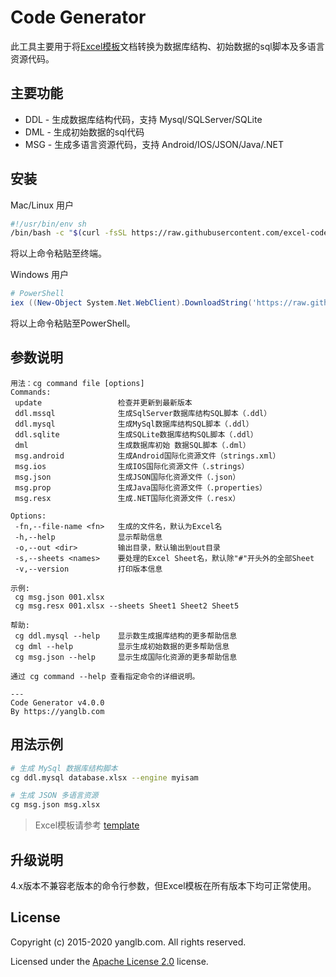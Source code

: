 # Code Generator
此工具主要用于将[Excel模板](template)文档转换为数据库结构、初始数据的sql脚本及多语言资源代码。

## 主要功能
* DDL - 生成数据库结构代码，支持 Mysql/SQLServer/SQLite
* DML - 生成初始数据的sql代码
* MSG - 生成多语言资源代码，支持 Android/IOS/JSON/Java/.NET

## 安装
Mac/Linux 用户
```sh
#!/usr/bin/env sh
/bin/bash -c "$(curl -fsSL https://raw.githubusercontent.com/excel-code-generator/code-generator/master/install.sh)"
```
将以上命令粘贴至终端。

Windows 用户
```ps1
# PowerShell
iex ((New-Object System.Net.WebClient).DownloadString('https://raw.githubusercontent.com/excel-code-generator/code-generator/master/install.ps1'))
```
将以上命令粘贴至PowerShell。

## 参数说明
```
用法：cg command file [options]
Commands: 
 update                 检查并更新到最新版本
 ddl.mssql              生成SqlServer数据库结构SQL脚本（.ddl）
 ddl.mysql              生成MySql数据库结构SQL脚本（.ddl）
 ddl.sqlite             生成SQLite数据库结构SQL脚本（.ddl）
 dml                    生成数据库初始 数据SQL脚本（.dml）
 msg.android            生成Android国际化资源文件（strings.xml）
 msg.ios                生成IOS国际化资源文件（.strings）
 msg.json               生成JSON国际化资源文件（.json）
 msg.prop               生成Java国际化资源文件（.properties）
 msg.resx               生成.NET国际化资源文件（.resx）

Options:
 -fn,--file-name <fn>   生成的文件名，默认为Excel名
 -h,--help              显示帮助信息
 -o,--out <dir>         输出目录，默认输出到out目录
 -s,--sheets <names>    要处理的Excel Sheet名，默认除"#"开头外的全部Sheet
 -v,--version           打印版本信息

示例: 
 cg msg.json 001.xlsx
 cg msg.resx 001.xlsx --sheets Sheet1 Sheet2 Sheet5

帮助: 
 cg ddl.mysql --help    显示数生成据库结构的更多帮助信息
 cg dml --help          显示生成初始数据的更多帮助信息
 cg msg.json --help     显示生成国际化资源的更多帮助信息

通过 cg command --help 查看指定命令的详细说明。

---
Code Generator v4.0.0
By https://yanglb.com
```

## 用法示例
```sh
# 生成 MySql 数据库结构脚本
cg ddl.mysql database.xlsx --engine myisam

# 生成 JSON 多语言资源
cg msg.json msg.xlsx
```
> Excel模板请参考 [template](template)

## 升级说明
4.x版本不兼容老版本的命令行参数，但Excel模板在所有版本下均可正常使用。

## License

Copyright (c) 2015-2020 yanglb.com. All rights reserved.

Licensed under the [Apache License 2.0](LICENSE) license.
